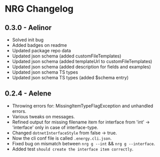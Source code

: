 # NRG Changelog

## 0.3.0 - Aelinor
* Solved init bug
* Added badges on readme
* Updated package repo data
* Updated json schema (added customFileTemplates)
* Updated json schema (added templateUrl to customFileTemplates)
* Updated json schema (added description for fields and examples)
* Updated json schema TS types
* Updated json schema TS types (added $schema entry)

## 0.2.4 - Aelene
* Throwing errors for: MissingItemTypeFlagException and unhandled errors.
* Various tweaks on messages.
* Refined output for missing filename item for interface from 'int' -> 'interface' only in case of interface-type.
* Changed `dotnetInterfaceStyle` from false -> true.
* Now the cli conf file is called `.energy.cli.json`.
* Fixed bug on mismatch between `nrg g --int` && `nrg g --interface`.
* Added test `should create the interface item correctly`.